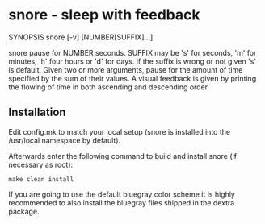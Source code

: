 snore - sleep with feedback
===========================

SYNOPSIS
	snore [-v] [NUMBER[SUFFIX]...]

snore pause for NUMBER seconds. SUFFIX may be 's' for seconds, 'm' for minutes,
'h' four hours or 'd' for days. If the suffix is wrong or not given 's' is
default. Given two or more arguments, pause for the amount of time specified by
the sum of their values. A visual feedback is given by printing the flowing of
time in both ascending and descending order.

Installation
------------
Edit config.mk to match your local setup (snore is installed into the
/usr/local namespace by default).

Afterwards enter the following command to build and install snore (if
necessary as root):

    make clean install

If you are going to use the default bluegray color scheme it is highly
recommended to also install the bluegray files shipped in the dextra package.
